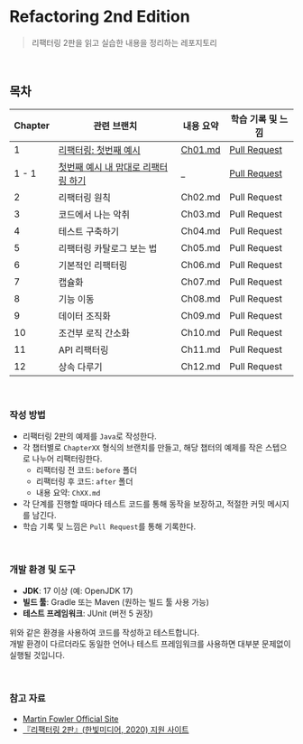 # Refactoring 2nd Edition

> 리팩터링 2판을 읽고 실습한 내용을 정리하는 레포지토리

<br/>

## 목차

| Chapter | 관련 브랜치                                                                                                                                              | 내용 요약                                                                                                                                | 학습 기록 및 느낌                                                                   |
|---------|-----------------------------------------------------------------------------------------------------------------------------------------------------|--------------------------------------------------------------------------------------------------------------------------------------|------------------------------------------------------------------------------|
| 1       | [리팩터링: 첫번째 예시](https://github.com/junpakPark/refactoring-2nd-edition/tree/chapter01/src/main/java/me/junpak/refactoring/chapter1/after)             | [Ch01.md](https://github.com/junpakPark/refactoring-2nd-edition/blob/chapter01/src/main/java/me/junpak/refactoring/chapter1/Ch01.md) | [Pull Request](https://github.com/junpakPark/refactoring-2nd-edition/pull/1) |
| 1 - 1   | [첫번째 예시 내 맘대로 리팩터링 하기](https://github.com/junpakPark/refactoring-2nd-edition/tree/chapter01-1/src/main/java/me/junpak/refactoring/chapter1/current) | _                                                                                                                                    | [Pull Request](https://github.com/junpakPark/refactoring-2nd-edition/pull/2) |
| 2       | 리팩터링 원칙                                                                                                                                             | Ch02.md                                                                                                                              | Pull Request                                                                 |
| 3       | 코드에서 나는 악취                                                                                                                                          | Ch03.md                                                                                                                              | Pull Request                                                                 |
| 4       | 테스트 구축하기                                                                                                                                            | Ch04.md                                                                                                                              | Pull Request                                                                 |
| 5       | 리팩터링 카탈로그 보는 법                                                                                                                                      | Ch05.md                                                                                                                              | Pull Request                                                                 |
| 6       | 기본적인 리팩터링                                                                                                                                           | Ch06.md                                                                                                                              | Pull Request                                                                 |
| 7       | 캡슐화                                                                                                                                                 | Ch07.md                                                                                                                              | Pull Request                                                                 |
| 8       | 기능 이동                                                                                                                                               | Ch08.md                                                                                                                              | Pull Request                                                                 |
| 9       | 데이터 조직화                                                                                                                                             | Ch09.md                                                                                                                              | Pull Request                                                                 |
| 10      | 조건부 로직 간소화                                                                                                                                          | Ch10.md                                                                                                                              | Pull Request                                                                 |
| 11      | API 리팩터링                                                                                                                                            | Ch11.md                                                                                                                              | Pull Request                                                                 |
| 12      | 상속 다루기                                                                                                                                              | Ch12.md                                                                                                                              | Pull Request                                                                 |

<br/>

### 작성 방법

- 리팩터링 2판의 예제를 `Java`로 작성한다.
- 각 챕터별로 `ChapterXX` 형식의 브랜치를 만들고, 해당 챕터의 예제를 작은 스텝으로 나누어 리팩터링한다.
    - 리팩터링 전 코드: `before` 폴더
    - 리팩터링 후 코드: `after` 폴더
    - 내용 요약: `ChXX.md`
- 각 단계를 진행할 때마다 테스트 코드를 통해 동작을 보장하고, 적절한 커밋 메시지를 남긴다.
- 학습 기록 및 느낌은 `Pull Request`를 통해 기록한다.

<br/>

### 개발 환경 및 도구

- **JDK**: 17 이상 (예: OpenJDK 17)
- **빌드 툴**: Gradle 또는 Maven (원하는 빌드 툴 사용 가능)
- **테스트 프레임워크**: JUnit (버전 5 권장)

위와 같은 환경을 사용하여 코드를 작성하고 테스트합니다.  
개발 환경이 다르더라도 동일한 언어나 테스트 프레임워크를 사용하면 대부분 문제없이 실행될 것입니다.

<br/>

### 참고 자료

- [Martin Fowler Official Site](https://martinfowler.com/)
- [『리팩터링 2판』(한빛미디어, 2020) 지원 사이트](https://github.com/WegraLee/Refactoring)

